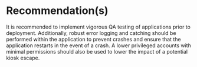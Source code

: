 # Recommendation(s)

It is recommended to implement vigorous QA testing of applications prior to deployment. Additionally, robust error logging and catching should be performed within the application to prevent crashes and ensure that the application restarts in the event of a crash. A lower privileged accounts with minimal permissions should also be used to lower the impact of a potential kiosk escape.
